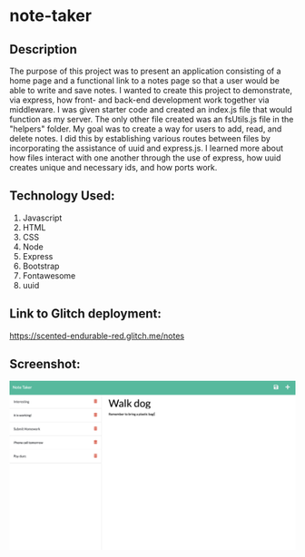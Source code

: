 # note-taker

## Description

The purpose of this project was to present an application consisting of a home page and a functional link to a notes page so that a user would be able to write and save notes. I wanted to create this project to demonstrate, via express, how front- and back-end development work together via middleware. I was given starter code and created an index.js file that would function as my server. The only other file created was an fsUtils.js file in the "helpers" folder. My goal was to create a way for users to add, read, and delete notes. I did this by establishing various routes between files by incorporating the assistance of uuid and express.js. I learned more about how files interact with one another through the use of express, how uuid creates unique and necessary ids, and how ports work.

## Technology Used:
1. Javascript
2. HTML
3. CSS
4. Node
5. Express
6. Bootstrap
7. Fontawesome
8. uuid

## Link to Glitch deployment:
https://scented-endurable-red.glitch.me/notes

## Screenshot:

![](/images/Screen%20Shot%202022-09-21%20at%209.32.10%20PM.png)